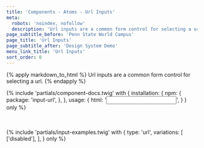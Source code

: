 ```yaml
---
title: 'Components - Atoms - Url Inputs'
meta:
  robots: 'noindex, nofollow'
  description: 'Url inputs are a common form control for selecting a url.'
page_subtitle_before: 'Penn State World Campus'
page_title: 'Url Inputs'
page_subtitle_after: 'Design System Demo'
menu_link_title: 'Url Inputs'
sort_order: 0
---
```

{% apply markdown_to_html %}
Url inputs are a common form control for selecting a url.
{% endapply %}

{% include 'partials/component-docs.twig' with {
  installation: {
    npm: {
      package: 'input-url',
    },
  },
  usage: {
    html: '<input type="url">',
  }
} only %}

<br>
<br>
{% include 'partials/input-examples.twig' with {
  type: 'url',
  variations: [
    ['disabled'],
  ],
} only %}
